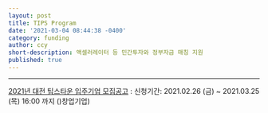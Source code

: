 ```yaml
---
layout: post
title: TIPS Program
date: '2021-03-04 08:44:38 -0400'
category: funding
author: ccy
short-description: 액셀러레이터 등 민간투자와 정부자금 매칭 지원
published: true
---
```


-----


[2021년 대전 팁스타운 입주기업 모집공고](http://github.com/barryclark/jekyll-now/) : 신청기간: 2021.02.26 (금) ~ 2021.03.25 (목) 16:00 까지 ()창업기업)
